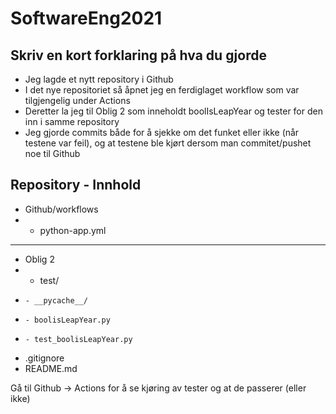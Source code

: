 # SoftwareEng2021

Skriv en kort forklaring på hva du gjorde
---
* Jeg lagde et nytt repository i Github
* I det nye repositoriet så åpnet jeg en ferdiglaget workflow som var tilgjengelig under Actions
* Deretter la jeg til Oblig 2 som inneholdt boolIsLeapYear og tester for den inn i samme repository
* Jeg gjorde commits både for å sjekke om det funket eller ikke (når testene var feil), og at testene ble kjørt dersom man commitet/pushet noe til Github


Repository - Innhold
---
* Github/workflows
*   - python-app.yml
---
* Oblig 2
*   - test/
*     - __pycache__/
*     - boolisLeapYear.py
*     - test_boolisLeapYear.py
* .gitignore
* README.md

Gå til Github -> Actions for å se kjøring av tester og at de passerer (eller ikke)
